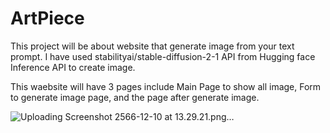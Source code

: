 ﻿# ArtPiece

This project will be about website that generate image from your text prompt. I have used stabilityai/stable-diffusion-2-1 API from Hugging face Inference API to create image. 

This waebsite will have 3 pages include Main Page to show all image, Form to generate image page, and the page after generate image. 

![Uploading Screenshot 2566-12-10 at 13.29.21.png…]()

